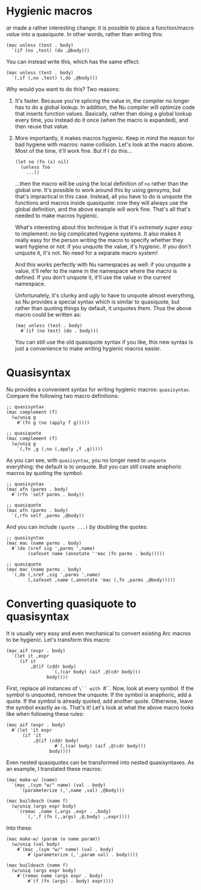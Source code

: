 Hygienic macros
===============

_ar_ made a rather interesting change: it is possible to place a
function/macro *value* into a quasiquote. In other words, rather than writing
this:

    (mac unless (test . body)
      `(if (no ,test) (do ,@body)))

You can instead write this, which has the same effect:

    (mac unless (test . body)
      `(,if (,no ,test) (,do ,@body)))

Why would you want to do this? Two reasons:

 1. It's faster. Because you're splicing the value in, the compiler no longer
    has to do a global lookup. In addition, the Nu compiler will optimize code
    that inserts function values. Basically, rather than doing a global lookup
    every time, you instead do it once (when the macro is expanded), and then
    reuse that value.

 2. More importantly, it makes macros hygienic. Keep in mind the reason for
    bad hygiene with macros: name collision. Let's look at the macro above.
    Most of the time, it'll work fine. But if I do this...

        (let no (fn (x) nil)
          (unless foo
            ...))

    ...then the macro will be using the local definition of `no` rather than
    the global one. It's possible to work around this by using gensyms, but
    that's impractical in this case. Instead, all you have to do is unquote
    the functions and macros inside quasiquote: now they will always use the
    global definition, and the above example will work fine. That's all that's
    needed to make macros hygienic.

    What's interesting about this technique is that it's *extremely super
    easy* to implement: no big complicated hygiene systems. It also makes it
    really easy for the person writing the macro to specify whether they want
    hygiene or not: if you unquote the value, it's hygienic. If you don't
    unquote it, it's not. No need for a separate macro system!

    And this works perfectly with Nu namespaces as well: if you unquote a
    value, it'll refer to the name in the namespace where the macro is
    defined. If you don't unquote it, it'll use the value in the current
    namespace.

    Unfortunately, it's clunky and ugly to have to unquote almost everything,
    so Nu provides a special syntax which is similar to quasiquote, but rather
    than quoting things by default, it unquotes them. Thus the above macro
    could be written as:

        (mac unless (test . body)
          #`(if (no test) (do . body)))

    You can still use the old quasiquote syntax if you like, this new syntax
    is just a convenience to make writing hygienic macros easier.


Quasisyntax
===========

Nu provides a convenient syntax for writing hygienic macros: `quasisyntax`.
Compare the following two macro definitions:

    ;; quasisyntax
    (mac complement (f)
      (w/uniq g
        #`(fn g (no (apply f g)))))

    ;; quasiquote
    (mac complement (f)
      (w/uniq g
        `(,fn ,g (,no (,apply ,f ,g)))))

As you can see, with `quasisyntax`, you no longer need to `unquote`
everything: the default is to unquote. But you can still create anaphoric
macros by quoting the symbol:

    ;; quasisyntax
    (mac afn (parms . body)
      #`(rfn 'self parms . body))

    ;; quasiquote
    (mac afn (parms . body)
      `(,rfn self ,parms ,@body))

And you can include `(quote ...)` by doubling the quotes:

    ;; quasisyntax
    (mac mac (name parms . body)
      #`(do (sref sig ',parms ',name)
            (safeset name (annotate ''mac (fn parms . body)))))

    ;; quasiquote
    (mac mac (name parms . body)
      `(,do (,sref ,sig ',parms ',name)
            (,safeset ,name (,annotate 'mac (,fn ,parms ,@body)))))


Converting quasiquote to quasisyntax
====================================

It is usually very easy and even mechanical to convert existing Arc macros to
be hygienic. Let's transform this macro:

    (mac aif (expr . body)
      `(let it ,expr
         (if it
             ,@(if (cddr body)
                     `(,(car body) (aif ,@(cdr body)))
                   body))))

First, replace all instances of `\`` with `#\``. Now, look at every symbol.
If the symbol is unquoted, remove the unquote. If the symbol is anaphoric,
add a quote. If the symbol is already quoted, add another quote. Otherwise,
leave the symbol exactly as-is. That's it! Let's look at what the above macro
looks like when following these rules:

    (mac aif (expr . body)
      #`(let 'it expr
          (if 'it
              ,@(if (cddr body)
                      #`(,(car body) (aif ,@(cdr body)))
                    body))))

Even nested quasiquotes can be transformed into nested quasisyntaxes. As an
example, I translated these macros:

    (mac make-w/ (name)
      `(mac ,(sym "w/" name) (val . body)
         `(parameterize (,',name ,val) ,@body)))

    (mac buildeach (name f)
      (w/uniq (args expr body)
        `(remac ,name (,args ,expr . ,body)
           `(,',f (fn (,,args) ,@,body) ,,expr))))

Into these:

    (mac make-w/ (param (o name param))
      (w/uniq (val body)
        #`(mac ,(sym "w/" name) (val . body)
            #`(parameterize (,',param val) . body))))

    (mac buildeach (name f)
      (w/uniq (args expr body)
        #`(remac name (args expr . body)
            #`(f (fn (args) . body) expr))))
